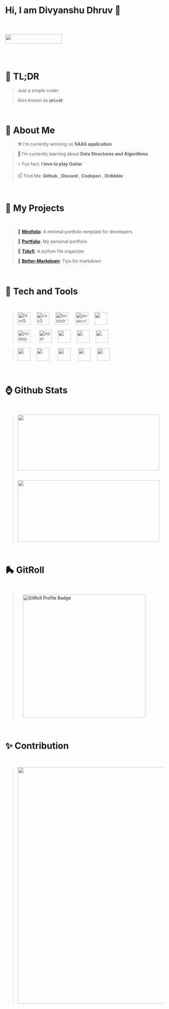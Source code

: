 <!--<img src="img/code.gif">-->

<h1><p align="left">Hi, I am Divyanshu Dhruv  👋 </p></h1>
 
<br>

<p align="left"> 
 <img src="https://komarev.com/ghpvc/?username=divyanshudhruv&style=for-the-badge&color=808fff" width="180px" height="29.4px">
 
 <!--<img src="/img/image.svg" height = "29.4px" width="150px"><img src="/img/uses-md.svg" height = "29.4px" width="90px"> &nbsp;<img src="https://hit.yhype.me/github/profile?user_id=71079602">
-->
</p>

 <br>

 
 <br>
 <!-- <img src="img/uses-markdown.svg"> &nbsp;&nbsp;&nbsp; <img src="img/Stars.svg">&nbsp;&nbsp;&nbsp;</p> -->
 
<h1><b>🙂 TL;DR</b></h3>

> Just a simple coder

> Also known as **`@01xd8`**

<!--
>  `Profile Bio Last Updated: 7/11/2024 — ⚡ 16 y/o | ☕️ Front-End Developer 👨‍💻 | Passionate about AI and UI/UX ⛓❤️‍🔥 | 🕹️ Gamer | 🎸 Guitarist | 🙏 Let's go`-->
 

<br>


<h1><b>🪪 About Me</b></h3>
 
<p align="left">

> ⚒️ I’m currently working on **SAAS application**


> 🌱 I’m currently learning about **Data Structures and Algorithms**


> ⚡ Fun fact: **I love to play Guitar** 

  
> 📫 Find Me: **Github** , **Discord** , **Codepen** , **Dribbble**

  <br>
  </p>

  <h1><b>📁 My Projects</b></h1>

<br>

> **📍** [**Minifolio**](https://github.com/divyanshudhruv/Minifolio): A minimal portfolio template for developers

> **🤖** [**Portfolio**](https://github.com/divyanshudhruv/divyanshudhruv.github.io): My personal portfolio

> **📁** [**Tidyfi**](https://github.com/divyanshudhruv/Tidyfi): A python file organizer

 
> **🚩** [**Better-Markdown**](https://github.com/divyanshudhruv/Better-Markdown): Tips for markdown

  <br>
  

<h1><b>🔦 Tech and Tools</b></h1>

<br>

> <img src="https://cdn.jsdelivr.net/gh/devicons/devicon/icons/html5/html5-original.svg" height="40" alt="html5 logo"  /><img width="20"><img src="https://cdn.jsdelivr.net/gh/devicons/devicon/icons/css3/css3-original.svg" height="40" alt="css3 logo"  /><img width="20" /><img src="https://skillicons.dev/icons?i=bootstrap" height="40" alt="bootstrap logo"  /> <img width="20" /><img src="https://cdn.jsdelivr.net/gh/devicons/devicon/icons/javascript/javascript-original.svg" height="40" alt="javascript logo"  /><img width="20" /><img src="https://devicon-website.vercel.app/api/typescript/original.svg" height="40">



> 


> <img src="https://cdn.jsdelivr.net/gh/devicons/devicon/icons/nodejs/nodejs-original.svg" height="40" alt="nodejs logo"  />  <img width="20px" /> <img src="https://cdn.jsdelivr.net/gh/devicons/devicon/icons/npm/npm-original-wordmark.svg" height="40" alt="npm logo"  /><img width="20" /><img src="https://devicon-website.vercel.app/api/git/original.svg" height="40"></img><img  width="20"><img src="https://devicon-website.vercel.app/api/arduino/original.svg" height="40"></img><img width="20" /><img src="https://devicon-website.vercel.app/api/gitlab/original.svg" height="40"></img><img width="20" />



> <img src="https://devicon-website.vercel.app/api/bootstrap/original.svg" height="40"></img><img width="20px" /><img src="https://avatars.githubusercontent.com/u/76870092?s=280&v=4" height="40">    <img width="20px" />    <img src="https://devicon-website.vercel.app/api/tailwindcss/plain.svg" height="40"></img> <img width="20" /><img src="https://devicon-website.vercel.app/api/flutter/original.svg" height="40"></img><img width="20" /><img src="https://devicon-website.vercel.app/api/eslint/original.svg" height="40"></img><img width="20" />


<!--

> <img src="https://cdn.jsdelivr.net/gh/devicons/devicon/icons/firebase/firebase-plain.svg" height="40" alt="firebase logo"  /><img width="20" /><img src="https://cdn.jsdelivr.net/gh/devicons/devicon/icons/couchdb/couchdb-original.svg" height="40" alt="couchdb logo"  />  <img width="20" /><img src="https://cdn.jsdelivr.net/gh/devicons/devicon/icons/mongodb/mongodb-original.svg" height="40" alt="mongodb logo"  /> <img width="20" /><img src="https://seeklogo.com/images/S/supabase-logo-DCC676FFE2-seeklogo.com.png" height="40">  
             



> <img src="https://cdn.jsdelivr.net/gh/devicons/devicon/icons/figma/figma-original.svg" height="40" alt="figma logo"  />  <img width="20" /> <img src="https://devicon-website.vercel.app/api/canva/original.svg" height="40"></img><img  width="20">  <img src="https://github.com/user-attachments/assets/f2dee293-eabc-449b-a41c-902deb45c2f9" height="40">

-->



    
  

<br>
<h1>⌚ Github Stats</h3>

<br>
  
> <p  align="left"><img src="https://github-readme-stats.vercel.app/api?username=divyanshudhruv&theme=vue-dark&hide_border=true&include_all_commits=true&count_private=false" height="177" width="450"></p>

> &nbsp;&nbsp;&nbsp;&nbsp;<img src="https://github-readme-streak-stats.herokuapp.com/?user=divyanshudhruv&theme=vue-dark&hide_border=true"  width="450" height="195">

<br>



<h1>🛼 GitRoll</h1>
<br>


> &nbsp;&nbsp;&nbsp;&nbsp;<a href="#" target="_blank"><img src="https://github.com/user-attachments/assets/13db1934-d82f-4292-a402-8fafdce6686e" alt="GitRoll Profile Badge"   width="390"/></a>
<br>



<h1>✨ Contribution</h3>

<br>

> <p align="left"><img src="https://github-readme-activity-graph.vercel.app/graph?username=divyanshudhruv&theme=one-dark"width="750"></p>

  <BR>

<!--
>  <img src="https://github-readme-stats.vercel.app/api/top-langs/?username=divyanshudhruv&hide_progress=true&theme=vue-dark&hide_border=false">-->
